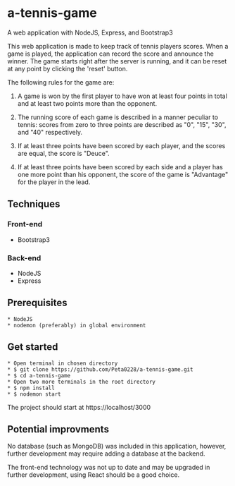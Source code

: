# a-tennis-game
A web application with NodeJS,  Express, and Bootstrap3

This web application is made to keep track of tennis players scores.
When a game is played, the application can record the score and announce the winner.
The game starts right after the server is running, and it can be reset at any point by clicking the 'reset' button.

The following rules for the game are:

1. A game is won by the first player to have won at least four points in total and at least two points more than the opponent. 

2. The running score of each game is described in a manner peculiar to tennis: scores from zero to three points are described as "0", "15", "30", and "40" respectively.

3. If at least three points have been scored by each player, and the scores are equal, the score is "Deuce".

4. If at least three points have been scored by each side and a player has one more point than his opponent, the score of the game is "Advantage" for the player in the lead.

## Techniques
### Front-end 
* Bootstrap3

### Back-end 
* NodeJS
* Express

## Prerequisites
    * NodeJS
    * nodemon (preferably) in global environment
    
## Get started
    * Open terminal in chosen directory
    * $ git clone https://github.com/Peta0228/a-tennis-game.git
    * $ cd a-tennis-game
    * Open two more terminals in the root directory
    * $ npm install
    * $ nodemon start
The project should start at https://localhost/3000

## Potential improvments
No database (such as MongoDB) was included in this application, however, further development may require adding a database at the backend.

The front-end technology was not up to date and may be upgraded in further development, using React should be a good choice.

